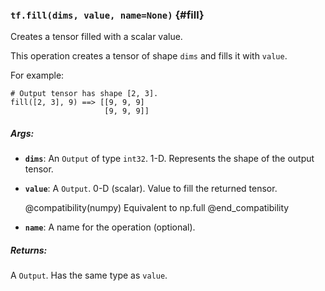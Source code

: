 ### `tf.fill(dims, value, name=None)` {#fill}

Creates a tensor filled with a scalar value.

This operation creates a tensor of shape `dims` and fills it with `value`.

For example:

```prettyprint
# Output tensor has shape [2, 3].
fill([2, 3], 9) ==> [[9, 9, 9]
                     [9, 9, 9]]
```

##### Args:


*  <b>`dims`</b>: An `Output` of type `int32`.
    1-D. Represents the shape of the output tensor.
*  <b>`value`</b>: A `Output`. 0-D (scalar). Value to fill the returned tensor.

    @compatibility(numpy)
    Equivalent to np.full
    @end_compatibility

*  <b>`name`</b>: A name for the operation (optional).

##### Returns:

  A `Output`. Has the same type as `value`.

